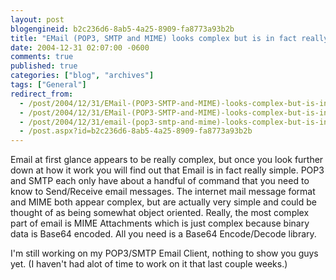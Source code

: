 ```yaml
---
layout: post
blogengineid: b2c236d6-8ab5-4a25-8909-fa8773a93b2b
title: "EMail (POP3, SMTP and MIME) looks complex but is in fact really simple"
date: 2004-12-31 02:07:00 -0600
comments: true
published: true
categories: ["blog", "archives"]
tags: ["General"]
redirect_from: 
  - /post/2004/12/31/EMail-(POP3-SMTP-and-MIME)-looks-complex-but-is-in-fact-really-simple.aspx
  - /post/2004/12/31/EMail-(POP3-SMTP-and-MIME)-looks-complex-but-is-in-fact-really-simple
  - /post/2004/12/31/email-(pop3-smtp-and-mime)-looks-complex-but-is-in-fact-really-simple
  - /post.aspx?id=b2c236d6-8ab5-4a25-8909-fa8773a93b2b
---
```


Email at first glance appears to be really complex, but once you look further down at how it work you will find out that Email is in fact really simple. POP3 and SMTP each only have about a handful of command that you need to know to Send/Receive email messages. The internet mail message format and MIME both appear complex, but are actually very simple and could be thought of as being somewhat object oriented. Really, the most complex part of email is MIME Attachments which is just complex because binary data is Base64 encoded. All you need is a Base64 Encode/Decode library.

I'm still working on my POP3/SMTP Email Client, nothing to show you guys yet. (I haven't had alot of time to work on it that last couple weeks.)
